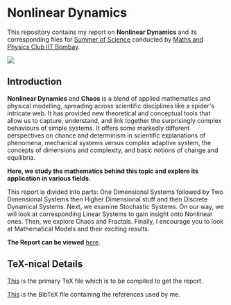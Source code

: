 Nonlinear Dynamics
==================

This repository contains my report on **Nonlinear Dynamics** and its
corresponding files for [Summer of Science](http://mnp-club.github.io/sos/)
conducted by [Maths and Physics Club IIT Bombay](http://mnp-club.github.io/).

![](Thumbnail.png)

Introduction
------------

**Nonlinear Dynamics** and **Chaos** is a blend of applied mathematics and
physical modelling, spreading across scientific disciplines like a spider's
intricate web. It has provided new theoretical and conceptual tools that allow
us to capture, understand, and link together the surprisingly complex behaviours
of simple systems. It offers some markedly different perspectives on chance and
determinism in scientific explanations of phenomena, mechanical systems versus
complex adaptive system, the concepts of dimensions and complexity, and basic
notions of change and equilibria.

**Here, we study the mathematics behind this topic and explore its application
in various fields.**

This report is divided into parts: One Dimensional Systems followed by Two
Dimensional Systems then Higher Dimensional stuff and then Discrete Dynamical
Systems. Next, we examine Stochastic Systems. On our way, we will look at
corresponding Linear Systems to gain insight onto Nonlinear ones. Then, we
explore Chaos and Fractals. Finally, I encourage you to look at Mathematical
Models and their exciting results.

**The Report can be viewed**
[here](https://github.com/paramrathour/Nonlinear-Dynamics/blob/master/Nonlinear%20Dynamics.pdf).

TeX-nical Details
-----------------

[This](https://github.com/paramrathour/Nonlinear-Dynamics/blob/master/Nonlinear%20Dynamics.tex)
is the primary TeX file which is to be compiled to get the report.

[This](https://github.com/paramrathour/Nonlinear-Dynamics/blob/master/References.bib)
is the BibTeX file containing the references used by me.
